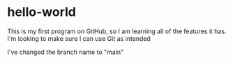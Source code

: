 # hello-world

This is my first program on GitHub, so I am learning all of the features it has.
I'm looking to make sure I can use Git as intended

I've changed the branch name to "main"
